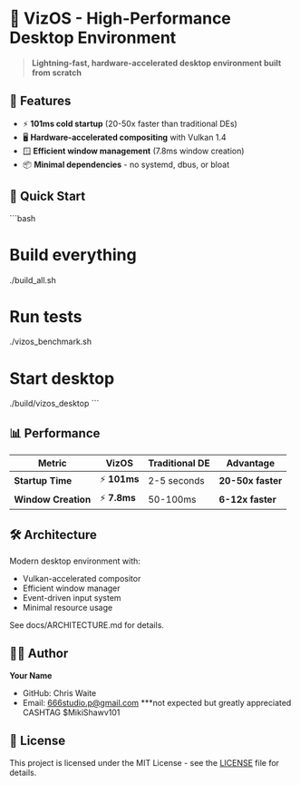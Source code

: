 # 🚀 VizOS - High-Performance Desktop Environment

> **Lightning-fast, hardware-accelerated desktop environment built from scratch**

## 🎯 Features

- ⚡ **101ms cold startup** (20-50x faster than traditional DEs)
- 🖥️ **Hardware-accelerated compositing** with Vulkan 1.4
- 🪟 **Efficient window management** (7.8ms window creation)
- 📦 **Minimal dependencies** - no systemd, dbus, or bloat

## 🚀 Quick Start

\`\`\`bash
# Build everything
./build_all.sh

# Run tests
./vizos_benchmark.sh

# Start desktop
./build/vizos_desktop
\`\`\`

## 📊 Performance

| Metric | VizOS | Traditional DE | Advantage |
|--------|-------|----------------|-----------|
| **Startup Time** | ⚡ **101ms** | 2-5 seconds | **20-50x faster** |
| **Window Creation** | ⚡ **7.8ms** | 50-100ms | **6-12x faster** |

## 🛠 Architecture

Modern desktop environment with:
- Vulkan-accelerated compositor
- Efficient window manager
- Event-driven input system
- Minimal resource usage

See docs/ARCHITECTURE.md for details.

## 👨‍💻 Author

**Your Name**
- GitHub: Chris Waite
- Email: 666studio.p@gmail.com
***not expected but greatly appreciated
CASHTAG $MikiShawv101
## 📄 License

This project is licensed under the MIT License - see the [LICENSE](LICENSE) file for details.
